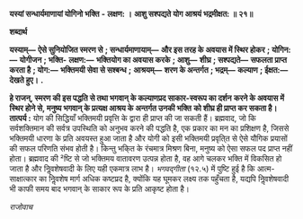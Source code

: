 **यस्यां सन्धार्यमाणायां योगिनो भक्ति** **-** **लक्षण: ।** **आशु सश्पद्यते योग आश्रयं भद्रमीक्षत: ॥ २१॥** 

**शब्दार्थ** 

**यस्याम्—** **ऐसे सुनियोजित स्मरण से** **; सन्धार्यमाणायाम्—** **और इस तरह के अवयास में स्थिर होकर** **; योगिन:—** **योगीजन** **; भक्ति-** **लक्षण:—** **भक्तियोग का अवयास करके** **; आशु—** **शीघ्र** **; सश्पद्यते—** **सफलता प्राप्त करता है** **; योग:—** **भक्तिमयी सेवा से सश्बन्ध** **;** **आश्रयम्—** **शरण के अन्तर्गत** **; भद्रम्—** **कल्याण** **; ईक्षत:—** **देखते हुए।** **.** 

**हे राजन्, स्मरण की इस पद्धति से तथा भगवान् के कल्याणप्रद साकार-स्वरूप का दर्शन** **करने के अवयास में स्थिर होने से, मनुष्य भगवान् के प्रत्यक्ष आश्रय के अन्तर्गत उनकी भक्ति** **को शीघ्र ही प्राप्त कर सकता है।** **तात्पर्य :** योग की सिद्धियाँ भक्तिमयी प्रवृत्ति के द्वारा ही प्राप्त की जा सकती हैं। ब्रह्मवाद, जो कि सर्वशक्तिमान की सर्वत्र उपस्थिति को अनुभव करने की पद्धति है, एक प्रकार का मन का प्रशिक्षण है, जिससे भक्तिमयी धारणा के प्रति अवयस्त हुआ जाता है और योगी को इसी भक्तिमयी प्रवृति्त से ऐसे यौगिक प्रयासों की सफल परिणति संभव होती है। किन्तु भकि्त के रंचमात्र मिश्रण बिना, मनुष्य को ऐसा सफल पद प्राप्त नहीं होता। ब्रह्मवाद की ²ष्टि से जो भक्तिमय वातावरण उत्पन्न होता है, वह आगे चलकर भक्ति में विकसित हो जाता है और निॢवशेषवादी के लिए यही एकमात्र लाभ है। *भगवद्गीता*  (१२.५) में पुष्टि हुई है कि आत्म-साक्षात्कार का निॢवशेष मार्ग अधिक कष्टप्रद है, क्योंकि यह घूमकर लक्ष्य तक पहुँचता है, यद्यपि निॢवशेषवादी भी काफी समय बाद भगवान् के साकार रूप के प्रति आकृष्ट होता है।  

*राजोवाच* 